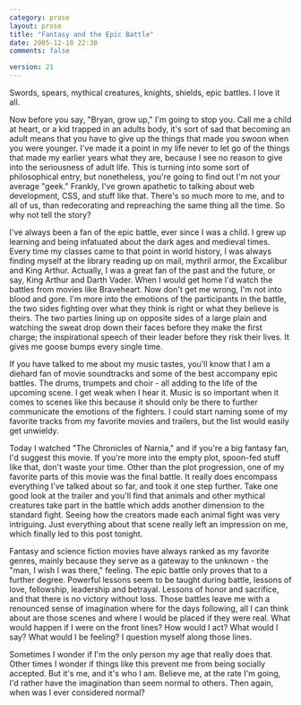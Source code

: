 ```yaml
---
category: prose
layout: prose
title: "Fantasy and the Epic Battle"
date: 2005-12-10 22:30
comments: false

version: 21
---
```


Swords, spears, mythical creatures, knights, shields, epic battles. I love it all.

Now before you say, "Bryan, grow up," I'm going to stop you. Call me a child at heart, or a kid trapped in an adults body, it's sort of sad that becoming an adult means that you have to give up the things that made you swoon when you were younger. I've made it a point in my life never to let go of the things that made my earlier years what they are, because I see no reason to give into the seriousness of adult life. This is turning into some sort of philosophical entry, but nonetheless, you're going to find out I'm not your average "geek." Frankly, I've grown apathetic to talking about web development, CSS, and stuff like that. There's so much more to me, and to all of us, than redecorating and repreaching the same thing all the time. So why not tell the story?

I've always been a fan of the epic battle, ever since I was a child. I grew up learning and being infatuated about the dark ages and medieval times. Every time my classes came to that point in world history, I was always finding myself at the library reading up on mail, mythril armor, the Excalibur and King Arthur. Actually, I was a great fan of the past and the future, or say, King Arthur and Darth Vader. When I would get home I'd watch the battles from movies like Braveheart. Now don't get me wrong, I'm not into blood and gore. I'm more into the emotions of the participants in the battle, the two sides fighting over what they think is right or what they believe is theirs. The two parties lining up on opposite sides of a large plain and watching the sweat drop down their faces before they make the first charge; the inspirational speech of their leader before they risk their lives. It gives me goose bumps every single time.

If you have talked to me about my music tastes, you'll know that I am a diehard fan of movie soundtracks and some of the best accompany epic battles. The drums, trumpets and choir - all adding to the life of the upcoming scene. I get weak when I hear it. Music is so important when it comes to scenes like this because it should only be there to further communicate the emotions of the fighters. I could start naming some of my favorite tracks from my favorite movies and trailers, but the list would easily get unwieldy.

Today I watched "The Chronicles of Narnia," and if you're a big fantasy fan, I'd suggest this movie. If you're more into the empty plot, spoon-fed stuff like that, don't waste your time. Other than the plot progression, one of my favorite parts of this movie was the final battle. It really does encompass everything I've talked about so far, and took it one step further. Take one good look at the trailer and you'll find that animals and other mythical creatures take part in the battle which adds another dimension to the standard fight. Seeing how the creators made each animal fight was very intriguing. Just everything about that scene really left an impression on me, which finally led to this post tonight.

Fantasy and science fiction movies have always ranked as my favorite genres, mainly because they serve as a gateway to the unknown - the "man, I wish I was there," feeling. The epic battle only proves that to a further degree. Powerful lessons seem to be taught during battle, lessons of love, fellowship, leadership and betrayal. Lessons of honor and sacrifice, and that there is no victory without loss. Those battles leave me with a renounced sense of imagination where for the days following, all I can think about are those scenes and where I would be placed if they were real. What would happen if I were on the front lines? How would I act? What would I say? What would I be feeling? I question myself along those lines.

Sometimes I wonder if I'm the only person my age that really does that. Other times I wonder if things like this prevent me from being socially accepted. But it's me, and it's who I am. Believe me, at the rate I'm going, I'd rather have the imagination than seem normal to others. Then again, when was I ever considered normal?
